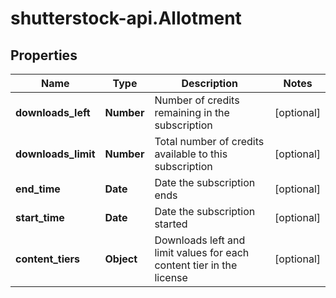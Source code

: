 # shutterstock-api.Allotment

## Properties
Name | Type | Description | Notes
------------ | ------------- | ------------- | -------------
**downloads_left** | **Number** | Number of credits remaining in the subscription | [optional] 
**downloads_limit** | **Number** | Total number of credits available to this subscription | [optional] 
**end_time** | **Date** | Date the subscription ends | [optional] 
**start_time** | **Date** | Date the subscription started | [optional] 
**content_tiers** | **Object** | Downloads left and limit values for each content tier in the license | [optional] 


